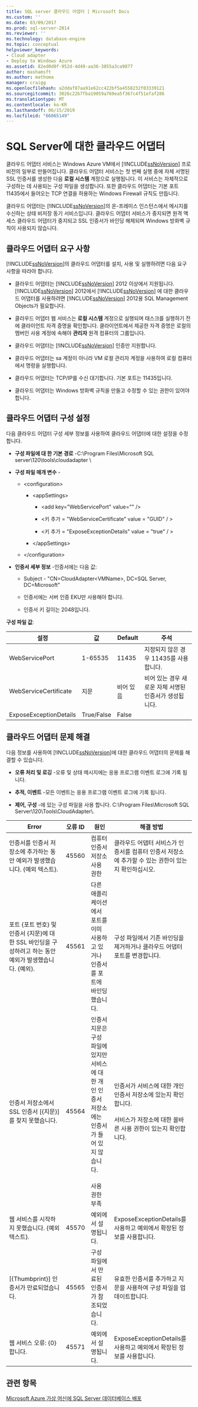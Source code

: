 ```yaml
---
title: SQL server 클라우드 어댑터 | Microsoft Docs
ms.custom: ''
ms.date: 03/09/2017
ms.prod: sql-server-2014
ms.reviewer: ''
ms.technology: database-engine
ms.topic: conceptual
helpviewer_keywords:
- Cloud adapter
- Deploy to Windows Azure
ms.assetid: 82ed0d0f-952d-4d49-aa36-3855a3ca9877
author: mashamsft
ms.author: mathoma
manager: craigg
ms.openlocfilehash: a2ddaf87aa91e62cc422bf5a4558232f03339121
ms.sourcegitcommit: 3026c22b7fba19059a769ea5f367c4f51efaf286
ms.translationtype: MT
ms.contentlocale: ko-KR
ms.lasthandoff: 06/15/2019
ms.locfileid: "66065149"
---
```

# <a name="cloud-adapter-for-sql-server"></a>SQL Server에 대한 클라우드 어댑터
  클라우드 어댑터 서비스는 Windows Azure VM에서 [!INCLUDE[ssNoVersion](../includes/ssnoversion-md.md)] 프로비전의 일부로 만들어집니다. 클라우드 어댑터 서비스는 첫 번째 실행 중에 자체 서명된 SSL 인증서를 생성한 다음 **로컬 시스템** 계정으로 실행됩니다. 이 서비스는 자체적으로 구성하는 데 사용되는 구성 파일을 생성합니다. 또한 클라우드 어댑터는 기본 포트 11435에서 들어오는 TCP 연결을 허용하는 Windows Firewall 규칙도 만듭니다.  
  
 클라우드 어댑터는 [!INCLUDE[ssNoVersion](../includes/ssnoversion-md.md)]의 온-프레미스 인스턴스에서 메시지를 수신하는 상태 비저장 동기 서비스입니다. 클라우드 어댑터 서비스가 중지되면 원격 액세스 클라우드 어댑터가 중지되고 SSL 인증서가 바인딩 해제되며 Windows 방화벽 규칙이 사용되지 않습니다.  
  
## <a name="cloud-adapter-requirements"></a>클라우드 어댑터 요구 사항  
 [!INCLUDE[ssNoVersion](../includes/ssnoversion-md.md)]의 클라우드 어댑터를 설치, 사용 및 실행하려면 다음 요구 사항을 따라야 합니다.  
  
-   클라우드 어댑터는 [!INCLUDE[ssNoVersion](../includes/ssnoversion-md.md)] 2012 이상에서 지원됩니다. [!INCLUDE[ssNoVersion](../includes/ssnoversion-md.md)] 2012에서 [!INCLUDE[ssNoVersion](../includes/ssnoversion-md.md)] 에 대한 클라우드 어댑터를 사용하려면 [!INCLUDE[ssNoVersion](../includes/ssnoversion-md.md)] 2012용 SQL Management Objects가 필요합니다.  
  
-   클라우드 어댑터 웹 서비스는 **로컬 시스템** 계정으로 실행되며 태스크를 실행하기 전에 클라이언트 자격 증명을 확인합니다. 클라이언트에서 제공한 자격 증명은 로컬의 멤버인 사용 계정에 속해야 **관리자** 원격 컴퓨터의 그룹입니다.  
  
-   클라우드 어댑터는 [!INCLUDE[ssNoVersion](../includes/ssnoversion-md.md)] 인증만 지원합니다.  
  
-   클라우드 어댑터는 sa 계정이 아니라 VM 로컬 관리자 계정을 사용하여 로컬 컴퓨터에서 명령을 실행합니다.  
  
-   클라우드 어댑터는 TCP/IP를 수신 대기합니다. 기본 포트는 11435입니다.  
  
-   클라우드 어댑터는 Windows 방화벽 규칙을 만들고 수정할 수 있는 권한이 있어야 합니다.  
  
## <a name="cloud-adapter-configuration-settings"></a>클라우드 어댑터 구성 설정  
 다음 클라우드 어댑터 구성 세부 정보를 사용하여 클라우드 어댑터에 대한 설정을 수정합니다.  
  
-   **구성 파일에 대 한 기본 경로** -C:\Program Files\Microsoft SQL server\120\tools\cloudadapter \  
  
-   **구성 파일 매개 변수** -  
  
    -   \<configuration>  
  
        -   \<appSettings>  
  
            -   \<add key="WebServicePort" value="" />  
  
            -   \<키 추가 = "WebServiceCertificate" value = "GUID" / >  
  
            -   \<키 추가 = "ExposeExceptionDetails" value = "true" / >  
  
        -   \</appSettings>  
  
    -   \</configuration>  
  
-   **인증서 세부 정보** -인증서에는 다음 값:  
  
    -   Subject - "CN=CloudAdapter\<VMName>, DC=SQL Server, DC=Microsoft"  
  
    -   인증서에는 서버 인증 EKU만 사용해야 합니다.  
  
    -   인증서 키 길이는 2048입니다.  
  
 **구성 파일 값**:  
  
|설정|값|Default|주석|  
|-------------|------------|-------------|--------------|  
|WebServicePort|1-65535|11435|지정되지 않은 경우 11435를 사용합니다.|  
|WebServiceCertificate|지문|비어 있음|비어 있는 경우 새로운 자체 서명된 인증서가 생성됩니다.|  
|ExposeExceptionDetails|True/False|False||  
  
## <a name="cloud-adapter-troubleshooting"></a>클라우드 어댑터 문제 해결  
 다음 정보를 사용하여 [!INCLUDE[ssNoVersion](../includes/ssnoversion-md.md)]에 대한 클라우드 어댑터의 문제를 해결할 수 있습니다.  
  
-   **오류 처리 및 로깅** -오류 및 상태 메시지에는 응용 프로그램 이벤트 로그에 기록 됩니다.  
  
-   **추적, 이벤트** -모든 이벤트는 응용 프로그램 이벤트 로그에 기록 됩니다.  
  
-   **제어, 구성** -에 있는 구성 파일을 사용 합니다.  C:\Program Files\Microsoft SQL Server\120\Tools\CloudAdapter\\.  
  
|Error|오류 ID|원인|해결 방법|  
|-----------|--------------|-----------|----------------|  
|인증서를 인증서 저장소에 추가하는 동안 예외가 발생했습니다. {예외 텍스트}.|45560|컴퓨터 인증서 저장소 사용 권한|클라우드 어댑터 서비스가 인증서를 컴퓨터 인증서 저장소에 추가할 수 있는 권한이 있는지 확인하십시오.|  
|포트 {포트 번호} 및 인증서 {지문}에 대한 SSL 바인딩을 구성하려고 하는 동안 예외가 발생했습니다. {예외}.|45561|다른 애플리케이션에서 포트를 이미 사용하고 있거나 인증서를 포트에 바인딩했습니다.|구성 파일에서 기존 바인딩을 제거하거나 클라우드 어댑터 포트를 변경합니다.|  
|인증서 저장소에서 SSL 인증서 [{지문}]를 찾지 못했습니다.|45564|인증서 지문은 구성 파일에 있지만 서비스에 대한 개인 인증서 저장소에는 인증서가 들어 있지 않습니다.<br /><br /> 사용 권한 부족|인증서가 서비스에 대한 개인 인증서 저장소에 있는지 확인합니다.<br /><br /> 서비스가 저장소에 대한 올바른 사용 권한이 있는지 확인합니다.|  
|웹 서비스를 시작하지 못했습니다. {예외 텍스트}.|45570|예외에서 설명됩니다.|ExposeExceptionDetails를 사용하고 예외에서 확장된 정보를 사용합니다.|  
|[{Thumbprint}] 인증서가 만료되었습니다.|45565|구성 파일에서 만료된 인증서가 참조되었습니다.|유효한 인증서를 추가하고 지문을 사용하여 구성 파일을 업데이트합니다.|  
|웹 서비스 오류: {0}합니다.|45571|예외에서 설명됩니다.|ExposeExceptionDetails를 사용하고 예외에서 확장된 정보를 사용합니다.|  
  
## <a name="see-also"></a>관련 항목  
 [Microsoft Azure 가상 머신에 SQL Server 데이터베이스 배포](../relational-databases/databases/deploy-a-sql-server-database-to-a-microsoft-azure-virtual-machine.md)  
  
  
